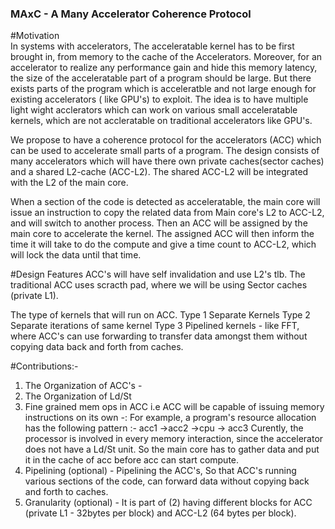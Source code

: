 ### MAxC - A Many Accelerator Coherence Protocol
#Motivation  
In systems with accelerators, The  acceleratable kernel has to be first brought in, from memory to the cache of the Accelerators.
Moreover, for an accelerator to realize any performance gain and hide this memory latency, the size of the acceleratable part of a program should be large.
But there exists parts of the program which is acceleratble and not large enough for existing accelerators ( like GPU's) to exploit.
The idea is to have multiple light wight acclerators which can work on various small acceleratable kernels, which are not accleratable on traditional accelerators like GPU's.

We propose to have a coherence protocol for the accelerators (ACC) which can be used to accelerate small parts of a program.
The design consists of many accelerators which will have there own private caches(sector caches) and a shared L2-cache (ACC-L2). 
The shared ACC-L2 will be  integrated with the L2 of the main core. 

When  a section of the code is detected as acceleratable, the main core will issue an instruction to copy the related data from Main core's L2 to ACC-L2, and 
will switch to another process. Then an ACC will be assigned by the main core to accelerate the kernel. 
The assigned ACC will then inform the time it will take to do the compute and give a time count to ACC-L2, which will lock the data until that time.



#Design Features
ACC's will have self invalidation and use L2's tlb.
The traditional ACC uses scracth pad, where we will be using Sector caches (private L1).

The type of kernels that will run on ACC.
Type 1 Separate Kernels
Type 2 Separate iterations of same kernel
Type 3 Pipelined kernels - like FFT, where ACC's can use forwarding to transfer data amongst them without copying data back and forth from caches.

#Contributions:-
1. The Organization of ACC's - 
2. The Organization of Ld/St 
3. Fine grained mem ops in ACC i.e ACC will be capable of issuing memory instructions on its own -:
        For example, a program's resource allocation has the following pattern :-
        acc1 ->acc2 ->cpu -> acc3
        Curently, the processor is involved in every memory interaction, since the accelerator does not have a Ld/St unit. 
        So the main core has to gather data and put it in the cache of acc before acc can start compute.
4. Pipelining (optional) - Pipelining the ACC's, So that ACC's running various sections of the code, can forward data without copying back and forth to caches.
5. Granularity (optional) - It is part of (2) having different blocks for ACC (private L1 - 32bytes per block) and ACC-L2 (64 bytes per block).
